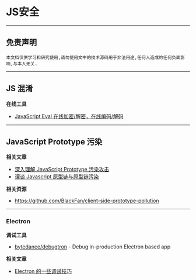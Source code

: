 # JS安全

---

## 免责声明

`本文档仅供学习和研究使用,请勿使用文中的技术源码用于非法用途,任何人造成的任何负面影响,与本人无关.`

---

## JS 混淆

**在线工具**
- [JavaScript Eval 在线加密/解密，在线编码/解码](https://wangye.org/tools/scripts/eval/)

---

## JavaScript Prototype 污染

**相关文章**
- [深入理解 JavaScript Prototype 污染攻击](https://www.leavesongs.com/PENETRATION/javascript-prototype-pollution-attack.html)
- [谭谈 Javascript 原型链与原型链污染](https://xz.aliyun.com/t/10032)

**相关资源**
- https://github.com/BlackFan/client-side-prototype-pollution

---

### Electron

**调试工具**
- [bytedance/debugtron](https://github.com/bytedance/debugtron) - Debug in-production Electron based app

**相关文章**
- [Electron 的一些调试技巧](https://mp.weixin.qq.com/s/XNcUXz640wKJq0pHIGshgQ)

